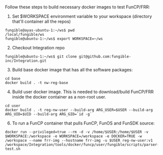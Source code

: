 
Follow these steps to build necessary docker images to test FunCP/FRR:

1. Set $WORKSPACE environment variable to your workspace (directory that'll container all the repos)

```
fungible@ayas-ubuntu-1:~/ws$ pwd
/local/fungible/ws
fungible@ubuntu-1:~/ws$ export WORKSPACE=~/ws
```

2. Checkout Integration repo

```
fungible@ubuntu-1:~/ws$ git clone git@github.com:fungible-inc/Integration.git
```

3. Build base docker image that has all the software packages:

```
cd base
docker build . -t nw-reg-base
```

4. Build user docker image. This is needed to download/build FunCP/FRR inside the docker container as a non-root user.

```
cd user
docker build . -t reg-nw-user --build-arg ARG_USER=$USER --build-arg ARG_UID=$UID --build-arg ARG_GID=`id -g`
```

6. To run a FunCP container that pulls FunCP, FunOS and FunSDK source: 

```
docker run --privileged=true --rm -d -v /home/$USER:/home/$USER -v $WORKSPACE:/workspace -e WORKSPACE=/workspace -e DOCKER=TRUE -w /workspace --name frr-img --hostname frr-img -u $USER reg-nw-user:v1 /workspace/Integration/tools/docker/funcp/user/fungible/scripts/parser-test.sh
```

